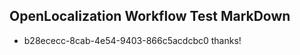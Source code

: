 ## OpenLocalization Workflow Test MarkDown
* b28ececc-8cab-4e54-9403-866c5acdcbc0 thanks!

<!--HONumber=Sep16_HO1-->


